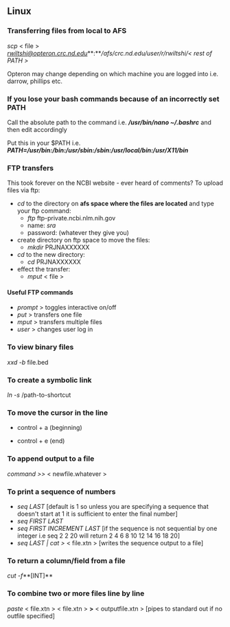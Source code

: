 ## Linux

### Transferring files from local to AFS
*scp* < file > *rwiltshi@opteron.crc.nd.edu***:***/afs/crc.nd.edu/user/r/rwiltshi/< rest of PATH >*

Opteron may change depending on which machine you are logged into i.e. darrow, phillips etc.

### If you lose your bash commands because of an incorrectly set PATH
Call the absolute path to the command i.e. ***/usr/bin/nano ~/.bashrc*** and then edit accordingly

Put this in your $PATH i.e. ***PATH=/usr/bin:/bin:/usr/sbin:/sbin:/usr/local/bin:/usr/X11/bin***

### FTP transfers
This took forever on the NCBI website - ever heard of comments? To upload files via ftp:
- *cd* to the directory on **afs space where the files are located** and type your ftp command: 
  - *ftp* ftp-private.ncbi.nlm.nih.gov
  - name: *sra*
  - password: (whatever they give you)
- create directory on ftp space to move the files:
  - *mkdir* PRJNAXXXXXX
- *cd* to the new directory:
  - *cd* PRJNAXXXXXX
- effect the transfer:
  - *mput* < file >
  
#### Useful FTP commands
  - *prompt* > toggles interactive on/off
  - *put* > transfers one file
  - *mput* > transfers multiple files
  - *user* > changes user log in

### To view binary files
*xxd -b* file.bed

### To create a symbolic link
*ln -s* /path-to-shortcut

### To move the cursor in the line
- control + a (beginning)

- control + e (end)

### To append output to a file
*command >>* < newfile.whatever >

### To print a sequence of numbers 

- *seq LAST*
  [default is 1 so unless you are specifying a sequence that doesn't start at 1 it is sufficient to enter the final number]
- *seq FIRST LAST*
- *seq FIRST INCREMENT LAST* 
  [if the sequence is not sequential by one integer i.e seq 2 2 20 will return 2 4 6 8 10 12 14 16 18 20]
- *seq LAST | cat >* < file.xtn >
  [writes the sequence output to a file]

### To return a column/field from a file
*cut -f***[INT]**

### To combine two or more files line by line
*paste* < file.xtn > < file.xtn > **>** < outputfile.xtn > [pipes to standard out if no outfile specified]
